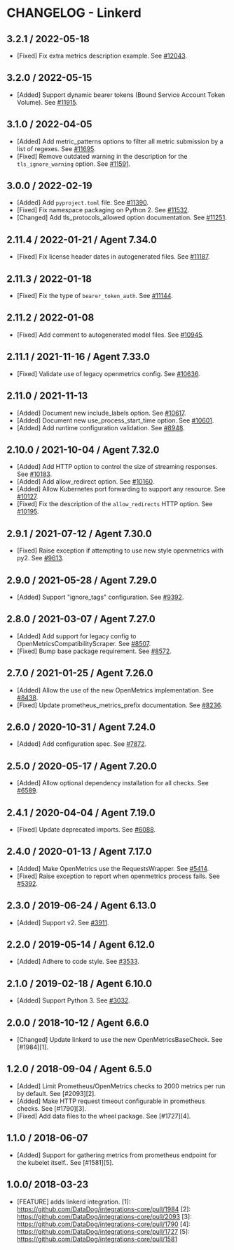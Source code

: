 # CHANGELOG - Linkerd

## 3.2.1 / 2022-05-18

* [Fixed] Fix extra metrics description example. See [#12043](https://github.com/DataDog/integrations-core/pull/12043).

## 3.2.0 / 2022-05-15

* [Added] Support dynamic bearer tokens (Bound Service Account Token Volume). See [#11915](https://github.com/DataDog/integrations-core/pull/11915).

## 3.1.0 / 2022-04-05

* [Added] Add metric_patterns options to filter all metric submission by a list of regexes. See [#11695](https://github.com/DataDog/integrations-core/pull/11695).
* [Fixed] Remove outdated warning in the description for the `tls_ignore_warning` option. See [#11591](https://github.com/DataDog/integrations-core/pull/11591).

## 3.0.0 / 2022-02-19

* [Added] Add `pyproject.toml` file. See [#11390](https://github.com/DataDog/integrations-core/pull/11390).
* [Fixed] Fix namespace packaging on Python 2. See [#11532](https://github.com/DataDog/integrations-core/pull/11532).
* [Changed] Add tls_protocols_allowed option documentation. See [#11251](https://github.com/DataDog/integrations-core/pull/11251).

## 2.11.4 / 2022-01-21 / Agent 7.34.0

* [Fixed] Fix license header dates in autogenerated files. See [#11187](https://github.com/DataDog/integrations-core/pull/11187).

## 2.11.3 / 2022-01-18

* [Fixed] Fix the type of `bearer_token_auth`. See [#11144](https://github.com/DataDog/integrations-core/pull/11144).

## 2.11.2 / 2022-01-08

* [Fixed] Add comment to autogenerated model files. See [#10945](https://github.com/DataDog/integrations-core/pull/10945).

## 2.11.1 / 2021-11-16 / Agent 7.33.0

* [Fixed] Validate use of legacy openmetrics config. See [#10636](https://github.com/DataDog/integrations-core/pull/10636).

## 2.11.0 / 2021-11-13

* [Added] Document new include_labels option. See [#10617](https://github.com/DataDog/integrations-core/pull/10617).
* [Added] Document new use_process_start_time option. See [#10601](https://github.com/DataDog/integrations-core/pull/10601).
* [Added] Add runtime configuration validation. See [#8948](https://github.com/DataDog/integrations-core/pull/8948).

## 2.10.0 / 2021-10-04 / Agent 7.32.0

* [Added] Add HTTP option to control the size of streaming responses. See [#10183](https://github.com/DataDog/integrations-core/pull/10183).
* [Added] Add allow_redirect option. See [#10160](https://github.com/DataDog/integrations-core/pull/10160).
* [Added] Allow Kubernetes port forwarding to support any resource. See [#10127](https://github.com/DataDog/integrations-core/pull/10127).
* [Fixed] Fix the description of the `allow_redirects` HTTP option. See [#10195](https://github.com/DataDog/integrations-core/pull/10195).

## 2.9.1 / 2021-07-12 / Agent 7.30.0

* [Fixed] Raise exception if attempting to use new style openmetrics with py2. See [#9613](https://github.com/DataDog/integrations-core/pull/9613).

## 2.9.0 / 2021-05-28 / Agent 7.29.0

* [Added] Support "ignore_tags" configuration. See [#9392](https://github.com/DataDog/integrations-core/pull/9392).

## 2.8.0 / 2021-03-07 / Agent 7.27.0

* [Added] Add support for legacy config to OpenMetricsCompatibilityScraper. See [#8507](https://github.com/DataDog/integrations-core/pull/8507).
* [Fixed] Bump base package requirement. See [#8572](https://github.com/DataDog/integrations-core/pull/8572).

## 2.7.0 / 2021-01-25 / Agent 7.26.0

* [Added] Allow the use of the new OpenMetrics implementation. See [#8438](https://github.com/DataDog/integrations-core/pull/8438).
* [Fixed] Update prometheus_metrics_prefix documentation. See [#8236](https://github.com/DataDog/integrations-core/pull/8236).

## 2.6.0 / 2020-10-31 / Agent 7.24.0

* [Added] Add configuration spec. See [#7872](https://github.com/DataDog/integrations-core/pull/7872).

## 2.5.0 / 2020-05-17 / Agent 7.20.0

* [Added] Allow optional dependency installation for all checks. See [#6589](https://github.com/DataDog/integrations-core/pull/6589).

## 2.4.1 / 2020-04-04 / Agent 7.19.0

* [Fixed] Update deprecated imports. See [#6088](https://github.com/DataDog/integrations-core/pull/6088).

## 2.4.0 / 2020-01-13 / Agent 7.17.0

* [Added] Make OpenMetrics use the RequestsWrapper. See [#5414](https://github.com/DataDog/integrations-core/pull/5414).
* [Fixed] Raise exception to report when openmetrics process fails. See [#5392](https://github.com/DataDog/integrations-core/pull/5392).

## 2.3.0 / 2019-06-24 / Agent 6.13.0

* [Added] Support v2. See [#3911](https://github.com/DataDog/integrations-core/pull/3911).

## 2.2.0 / 2019-05-14 / Agent 6.12.0

* [Added] Adhere to code style. See [#3533](https://github.com/DataDog/integrations-core/pull/3533).

## 2.1.0 / 2019-02-18 / Agent 6.10.0

* [Added] Support Python 3. See [#3032](https://github.com/DataDog/integrations-core/pull/3032).

## 2.0.0 / 2018-10-12 / Agent 6.6.0

* [Changed] Update linkerd to use the new OpenMetricsBaseCheck. See [#1984][1].

## 1.2.0 / 2018-09-04 / Agent 6.5.0

* [Added] Limit Prometheus/OpenMetrics checks to 2000 metrics per run by default. See [#2093][2].
* [Added] Make HTTP request timeout configurable in prometheus checks. See [#1790][3].
* [Fixed] Add data files to the wheel package. See [#1727][4].

## 1.1.0 / 2018-06-07

* [Added] Support for gathering metrics from prometheus endpoint for the kubelet itself.. See [#1581][5].

## 1.0.0/ 2018-03-23

* [FEATURE] adds linkerd integration.
[1]: https://github.com/DataDog/integrations-core/pull/1984
[2]: https://github.com/DataDog/integrations-core/pull/2093
[3]: https://github.com/DataDog/integrations-core/pull/1790
[4]: https://github.com/DataDog/integrations-core/pull/1727
[5]: https://github.com/DataDog/integrations-core/pull/1581
